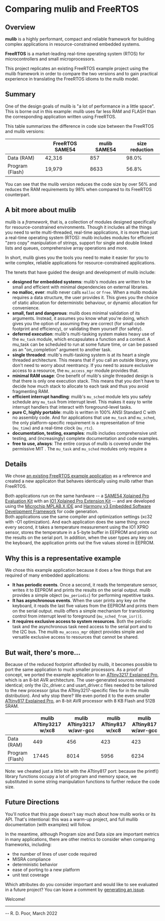 # Comparing mulib and FreeRTOS

## Overview

**mulib** is a highly performant, compact and reliable framework for building complex applications in resource-constrained embedded systems.

**FreeRTOS** is a market-leading real-time operating system (RTOS) for microcontrollers and small microprocessors.

This project replicates an existing FreeRTOS example project using the mulib framework in order to compare the two versions and to gain practical experience in translating the FreeRTOS idioms to the mulib model.

## Summary

One of the design goals of mulib is "a lot of performance in a little space".  This is borne out in this example: mulib uses far less RAM and FLASH than the corresponding application written using FreeRTOS.

This table summarizes the difference in code size between the FreeRTOS and mulib versions:

|   | FreeRTOS SAME54 | mulib SAME54 | size reduction |
|---|---|---|---|
| Data (RAM) | 42,316 | 857 | 98.0% |
| Program (Flash) | 19,979 | 8633 | 56.8% |

You can see that the mulib version reduces the code size by over 56%
and reduces the RAM requirements by 98% when compared to its FreeRTOS counterpart.

## A bit more about mulib

mulib is a _framework_, that is, a collection of modules designed specifically for resource-constrained environments.  Though it includes all the things you need to write multi-threaded, real-time applications, it is more than just a real-time operating system (RTOS): mulib includes modules for efficient "zero copy" manipulation of strings, support for single and double linked lists and queues, comprehensive array operations and more.

In short, mulib gives you the tools you need to make it easier for you to write complex, reliable applications for resource-constrained applications.

The tenets that have guided the design and development of mulib include:
* **designed for embedded systems**: mulib's modules are written to be small and efficient with minimal dependencies on external libraries.
* **no malloc, ever**: mulib never calls `malloc` or `free`.  When a mulib module requires a data structure, the user provides it.  This gives you the choice of static allocation for deterministic behaviour, or dynamic allocation for convenience.
* **small, fast and dangerous**: mulib does minimal validation of its arguments.  Instead, it assumes you know what you're doing, which gives you the option of assuming they are correct (for small code footprint and efficiency), or validating them yourself (for safety).
* **deferred execution**: mulib's multi-tasking system makes heavy use of the `mu_task` module, which encapsulates a function and a context.  A mu_task can be scheduled to run at some future time, or can be passed as an "on_completion" argument to another task.
* **single threaded**: mulib's multi-tasking system is at its heart a single threaded architecture.  This means that if you call an outside library, you don't need to worry about reentrancy.  If you need to assure exclusive access to a resource, the `mu_access_mgr` module provides that.
* **minimal RAM usage**: One benefit of mulib's single threaded design is that there is only one execution stack.  This means that you don't have to decide how much stack to allocate to each task and thus you avoid fragmenting RAM.
* **efficient interrupt handling**: mulib's `mu_sched` module lets you safely schedule any `mu_task` from interrupt level.  This makes it easy to write interrupt handlers that interact with foreground-level tasks.
* **pure C, highly portable**: mulib is written in 100% ANSI Standard C with no assembly code.  And for applications that use `mu_task` and `mu_sched`, the only platform-specific requirement is a representation of time (`mu_time`) and a real-time clock (`mu_rtc`).
* **documentation, testing, examples**: mulib includes comprehensive unit testing, and (increasingly) complete documentation and code examples.
* **free to use, always**: The entire corpus of mulib is covered under the permissive MIT
.  The `mu_task` and `mu_sched` modules only require a

## Details

We chose [an existing FreeRTOS example application](https://microchip-mplab-harmony.github.io/reference_apps/apps/sam_e54_xpro/same54_getting_started_freertos/readme.html)
as a reference and created a new applicaton that behaves identically using mulib rather than FreeRTOS.

Both applications run on the same hardware -- a
[SAME54 Xplained Pro Evaluation Kit](https://www.microchip.com/en-us/development-tool/ATSAME54-XPRO)
with an
[IO1 Xplained Pro Extension Kit](https://www.microchip.com/en-us/development-tool/ATIO1-XPRO) --
and are developed using the
[Microchip MPLAB.X IDE](https://www.microchip.com/en-us/tools-resources/develop/mplab-x-ide)
and
[Harmony v3 Embedded Software Development Framework](https://www.microchip.com/en-us/tools-resources/configure/mplab-harmony)
for code generation.  
Both applications use
the same compiler and optimization settings (xc32 with -O1 optimization).  And each application does the
same thing: once every second, it takes a temperature measurement using the IO1 XPRO sensor, stores the
temperature in a 5-byte buffer in EEPROM and prints out the results on the serial port.  In addition, when
the user types any key on the keyboard, the application prints out the five values stored in EEPROM.

## Why this is a representative example

We chose this example application because it does a few things that are required of many embedded
applications:
* **It has periodic events**.  Once a second, it reads the temperature sensor, writes it to EEPROM and prints the results on the serial output.  mulib provides a simple object (`mu_periodic`) for performing repetitive tasks.
* **It has asynchronous events**.  When the user prints any key on the keyboard, it reads the last five values from the EEPROM and prints them on the serial output.  mulib offers a simple mechanism for transitioning control from interrupt level to foreground (`mu_sched_from_isr()`).
* **It requires exclusive access to system resources**.  Both the periodic task and the asynchronous task need access to the serial port and to the I2C bus.  The mulib `mu_access_mgr` object provides simple and versatile exclusive access to resources that cannot be shared.

## But wait, there's more...

Because of the reduced footprint afforded by mulib, it becomes possible to port the
same application to much smaller processors.  As a proof of concept, we ported the
example application to an
[ATtiny3217 Explained Pro](https://www.microchip.com/en-us/development-tool/ATTINY3217-XPRO),
which is an 8-bit AVR architecture.
The user-generated  sources remained identical; only the i2c_driver.c and usart_driver.c
files needed to be tailored to the new processor (plus the ATtiny3217-specific files for
in the mulib distribution).  And why stop there?  We even ported it to the even
smaller
[ATtiny817 Explained Pro](https://www.microchip.com/en-us/development-tool/ATTINY817-XPRO),
an 8-bit AVR processor with 8 KB Flash and 512B SRAM.

|   | mulib ATtiny3217 w/xc8 | mulib ATtiny3217 w/avr-gcc | mulib ATtiny817 w/xc8 | mulib ATtiny817 w/avr-gcc |
|---|---|---|---|---|
| Data (RAM) | 449 | 456 | 423 | 423 |
| Program (Flash) | 17445 | 8014 | 5956 | 6234 |

Note: we cheated just a little bit with the ATtiny817 port: because the printf()
library functions occupy a lot of program and memory space, we substituted in
some string manipulation functions to further reduce the code size.

## Future Directions

You'll notice that this page doesn't say much about how mulib works or its API.  That's intentional:
this was a warm-up project, and full mullib documentation (with examples) will follow.  

In the meantime, although Program size and Data size are important metrics in many applications,
there are other metrics to consider when comparing frameworks, including:
* the number of lines of user code required
* MISRA compliance
* deterministic behavior
* ease of porting to a new platform
* unit test coverage

Which attributes do you consider important and would like to see evaluated in a future project?
You can leave a comment by [generating an issue](https://github.com/rdpoor/mulib-vs-freertos/issues).

Welcome!

---
-- R. D. Poor, March 2022
